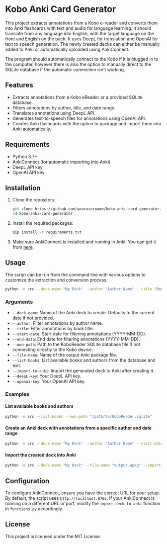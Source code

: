 # Kobo Anki Card Generator

This project extracts annotations from a Kobo e-reader and converts them into Anki flashcards with text and audio for language learning. It should translate from any language into English, with the target language on the front and English on the back. It uses DeepL for translation and OpenAI for text to speech generation. The newly created decks can either be manually added to Anki or automatically uploaded using AnkiConnect.

The program should automatically connect to the Kobo if it is plugged in to the computer, however there is also the option to manually direct to the SQLite database if the automatic connection isn't working.


## Features

- Extracts annotations from a Kobo eReader or a provided SQLite database.
- Filters annotations by author, title, and date range.
- Translates annotations using DeepL API.
- Generates text-to-speech files for annotations using OpenAI API.
- Creates Anki flashcards with the option to package and import them into Anki automatically.

## Requirements

- Python 3.7+
- AnkiConnect (for automatic importing into Anki)
- DeepL API key
- OpenAI API key

## Installation

1. Clone the repository:
   ```bash
   git clone https://github.com/yourusername/kobo-anki-card-generator.git
   cd kobo-anki-card-generator
   ```

2. Install the required packages:
   ```bash
   pip install -r requirements.txt
   ```

3. Make sure AnkiConnect is installed and running in Anki. You can get it from [here](https://ankiweb.net/shared/info/2055492159).

## Usage

The script can be run from the command line with various options to customize the extraction and conversion process.

```bash
python -m src --deck-name "My Deck" --author "Author Name" --title "Book Title" --start-date "2024-01-01" --end-date "2024-01-31" --own-path "/path/to/KoboReader.sqlite" --file-name "output.apkg" --list-books --import-to-anki --deepL-key "your-deepl-key" --openai-key "your-openai-key"
```

### Arguments

- `--deck-name`: Name of the Anki deck to create. Defaults to the current date if not provided.
- `--author`: Filter annotations by author name.
- `--title`: Filter annotations by book title.
- `--start-date`: Start date for filtering annotations (YYYY-MM-DD).
- `--end-date`: End date for filtering annotations (YYYY-MM-DD).
- `--own-path`: Path to the KoboReader SQLite database file if not connecting directly to the Kobo device.
- `--file-name`: Name of the output Anki package file.
- `--list-books`: List available books and authors from the database and exit. 
- `--import-to-anki`: Import the generated deck to Anki after creating it.
- `--deepL-key`: Your DeepL API key.
- `--openai-key`: Your OpenAI API key.

### Examples

#### List available books and authors
```bash
python -m src --list-books --own-path "/path/to/KoboReader.sqlite"
```

#### Create an Anki deck with annotations from a specific author and date range
```bash
python -m src --deck-name "My Deck" --author "Author Name" --start-date "2024-01-01" --end-date "2024-01-31" --deepL-key "your-deepl-key" --openai-key "your-openai-key"
```

#### Import the created deck into Anki
```bash
python -m src --deck-name "My Deck" --file-name "output.apkg" --import-to-anki --deepL-key "your-deepl-key" --openai-key "your-openai-key"
```


## Configuration

To configure AnkiConnect, ensure you have the correct URL for your setup. By default, the script uses `http://localhost:8765`. If your AnkiConnect is running on a different URL or port, modify the `import_deck_to_anki` function in `functions.py` accordingly.

## License

This project is licensed under the MIT License.
